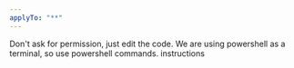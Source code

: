 ```yaml
---
applyTo: "**"
---
```


Don't ask for permission, just edit the code.
We are using powershell as a terminal, so use powershell commands.
instructions
